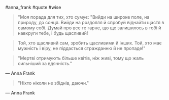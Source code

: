 #anna_frank #quote #wise


> "Моя порада для тих, хто сумує: "Вийди на широке поле, на природу, до сонця. Вийди на роздолля й спробуй віднайти щастя в самому собі. Думай про все те гарне, що ще залишилось в тобі й навкруги тебе, і будь щасливий!  

> Той, хто щасливий сам, зробить щасливими й інших. Той, хто має мужність і віру, не піддасться стражданню й не пропаде!"


>"Мертві отримують більше квітів, ніж живі, тому що жаль сильніший за вдячність."

— Anna Frank  

> "Ніхто ніколи не збіднів, даючи."

— Anna Frank  